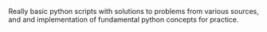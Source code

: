 Really basic python scripts with solutions to problems from various sources, and and implementation of fundamental python concepts for practice.

